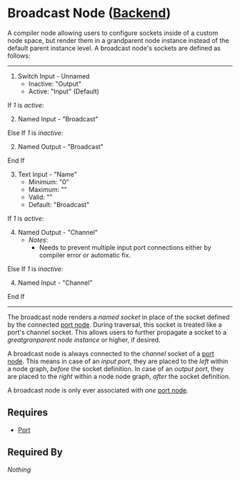 # Broadcast Node ([Backend](../../backend.md))

A compiler node allowing users to configure sockets inside of a custom node space, but render them in a grandparent node instance instead of the default parent instance level. A broadcast node's sockets are defined as follows:

___

1. Switch Input - Unnamed<br>
    - Inactive: "Output"
    - Active: "Input" (Default)

If *1* is *active*:<br>

2. Named Input - "Broadcast"

Else If *1* is *inactive*:<br>

2. Named Output - "Broadcast"

End If

3. Text Input - "Name"
    - Minimum: "0"
    - Maximum: ""
    - Valid: ""
    - Default: "Broadcast"

If *1* is *active*:<br>

4. Named Output - "Channel"
    - *Notes*:
        - Needs to prevent multiple input port connections either by compiler error or automatic fix.

Else If *1* is *inactive*:<br>

4. Named Input - "Channel"

End If

___

The broadcast node renders a *named socket* in place of the socket defined by the connected [port node](./port.md). During traversal, this socket is treated like a port's channel socket. This allows users to further propagate a socket to a *greatgranparent node instance* or higher, if desired.

A broadcast node is always connected to the *channel* socket of a [port node](./port.md). This means in case of an *input port*, they are placed to the *left* within a node graph, *before* the socket definition. In case of an *output port*, they are placed to the *right* within a node node graph, *after* the socket definition.

A broadcast node is only ever associated with *one* [port node](./port.md).

## Requires

- [Port](./port.md)

## Required By

*Nothing*
